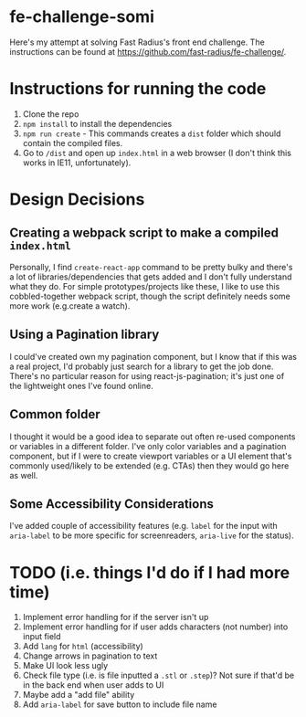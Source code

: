 # fe-challenge-somi
Here's my attempt at solving Fast Radius's front end challenge. The instructions can be found at https://github.com/fast-radius/fe-challenge/.

# Instructions for running the code
1. Clone the repo
2. `npm install` to install the dependencies
3. `npm run create` - This commands creates a `dist` folder which should contain the compiled files.
4. Go to `/dist` and open up `index.html` in a web browser (I don't think this works in IE11, unfortunately).

# Design Decisions
## Creating a webpack script to make a compiled `index.html`
Personally, I find `create-react-app` command to be pretty bulky and there's a lot of libraries/dependencies that gets added and I don't fully understand what they do. For simple prototypes/projects like these, I like to use this cobbled-together webpack script, though the script definitely needs some more work (e.g.create a watch).

## Using a Pagination library
I could've created own my pagination component, but I know that if this was a real project, I'd probably just search for a library to get the job done. There's no particular reason for using react-js-pagination; it's just one of the lightweight ones I've found online.

## Common folder
I thought it would be a good idea to separate out often re-used components or variables in a different folder. I've only color variables and a pagination component, but if I were to create viewport variables or a UI element that's commonly used/likely to be extended (e.g. CTAs) then they would go here as well.

## Some Accessibility Considerations
I've added couple of accessibility features (e.g. `label` for the input with `aria-label` to be more specific for screenreaders, `aria-live` for the status).  

# TODO (i.e. things I'd do if I had more time)
1. Implement error handling for if the server isn't up
2. Implement error handling for if user adds characters (not number) into input field
3. Add `lang` for `html` (accessibility) 
4. Change arrows in pagination to text
5. Make UI look less ugly
6. Check file type (i.e. is file inputted a `.stl` or `.step`)? Not sure if that'd be in the back end when user adds to UI
7. Maybe add a "add file" ability
8. Add `aria-label` for save button to include file name

